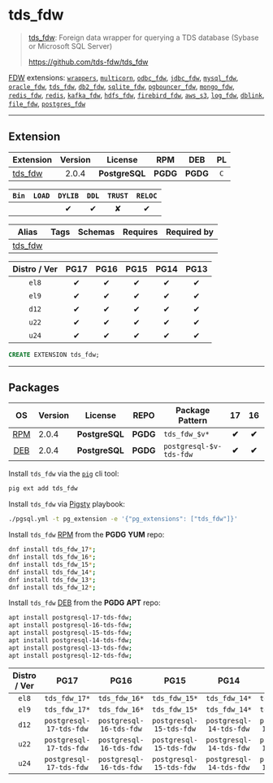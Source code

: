 # tds_fdw


> [tds_fdw](https://github.com/tds-fdw/tds_fdw): Foreign data wrapper for querying a TDS database (Sybase or Microsoft SQL Server)
>
> https://github.com/tds-fdw/tds_fdw





[FDW](/fdw) extensions: [`wrappers`](/wrappers), [`multicorn`](/multicorn), [`odbc_fdw`](/odbc_fdw), [`jdbc_fdw`](/jdbc_fdw), [`mysql_fdw`](/mysql_fdw), [`oracle_fdw`](/oracle_fdw), [`tds_fdw`](/tds_fdw), [`db2_fdw`](/db2_fdw), [`sqlite_fdw`](/sqlite_fdw), [`pgbouncer_fdw`](/pgbouncer_fdw), [`mongo_fdw`](/mongo_fdw), [`redis_fdw`](/redis_fdw), [`redis`](/redis), [`kafka_fdw`](/kafka_fdw), [`hdfs_fdw`](/hdfs_fdw), [`firebird_fdw`](/firebird_fdw), [`aws_s3`](/aws_s3), [`log_fdw`](/log_fdw), [`dblink`](/dblink), [`file_fdw`](/file_fdw), [`postgres_fdw`](/postgres_fdw)


-------
## Extension


| Extension | Version | License | RPM | DEB | PL |
|-----------|:-------:|:-------:|:---:|:---:|:--:|
| [tds_fdw](https://github.com/tds-fdw/tds_fdw) | 2.0.4 | **<span class="tcblue">PostgreSQL</span>** | **<span class="tccyan">PGDG</span>** | **<span class="tccyan">PGDG</span>** | `C` |



| `Bin` | `LOAD` | `DYLIB` | `DDL` | `TRUST` | `RELOC` |
|:-----:|:------:|:-------:|:-----:|:-------:|:-------:|
|  |  | <span class="tcblue">✔</span> | <span class="tcblue">✔</span> | <span class="tcwarn">✘</span> | <span class="tcblue">✔</span> |



| Alias | Tags | Schemas | Requires | Required by |
|-------|------|---------|----------|-------------|
| [tds_fdw](/tds_fdw) |  |  |  |  |



| Distro / Ver | PG17 | PG16 | PG15 | PG14 | PG13 |
|:------------:|:----:|:----:|:----:|:----:|:----:|
| `el8` | <span class="tcblue">✔</span> | <span class="tcblue">✔</span> | <span class="tcblue">✔</span> | <span class="tcblue">✔</span> | <span class="tcblue">✔</span> |
| `el9` | <span class="tcblue">✔</span> | <span class="tcblue">✔</span> | <span class="tcblue">✔</span> | <span class="tcblue">✔</span> | <span class="tcblue">✔</span> |
| `d12` | <span class="tcblue">✔</span> | <span class="tcblue">✔</span> | <span class="tcblue">✔</span> | <span class="tcblue">✔</span> | <span class="tcblue">✔</span> |
| `u22` | <span class="tcblue">✔</span> | <span class="tcblue">✔</span> | <span class="tcblue">✔</span> | <span class="tcblue">✔</span> | <span class="tcblue">✔</span> |
| `u24` | <span class="tcblue">✔</span> | <span class="tcblue">✔</span> | <span class="tcblue">✔</span> | <span class="tcblue">✔</span> | <span class="tcblue">✔</span> |





```sql
CREATE EXTENSION tds_fdw;
```

-----------


## Packages


| OS | Version | License | REPO | Package Pattern | 17 | 16 | 15 | 14 | 13 | Dependency |
|:--:|---------|:-------:|:----:|-----------------|:--:|:--:|:--:|:--:|:--:|------------|
| [RPM](/rpm) | 2.0.4 | **<span class="tcblue">PostgreSQL</span>** | **<span class="tccyan">PGDG</span>** | `tds_fdw_$v*` | **<span class="tccyan">✔</span>** | **<span class="tccyan">✔</span>** | **<span class="tccyan">✔</span>** | **<span class="tccyan">✔</span>** | **<span class="tccyan">✔</span>** |  |
| [DEB](/deb) | 2.0.4 | **<span class="tcblue">PostgreSQL</span>** | **<span class="tccyan">PGDG</span>** | `postgresql-$v-tds-fdw` | **<span class="tccyan">✔</span>** | **<span class="tccyan">✔</span>** | **<span class="tccyan">✔</span>** | **<span class="tccyan">✔</span>** | **<span class="tccyan">✔</span>** |  |



Install `tds_fdw` via the [`pig`](https://github.com/pgsty/pig) cli tool:

```bash
pig ext add tds_fdw
```


Install `tds_fdw` via [Pigsty](https://pigsty.io/docs/pgext/usage/install/) playbook:

```bash
./pgsql.yml -t pg_extension -e '{"pg_extensions": ["tds_fdw"]}'
```


Install `tds_fdw` [RPM](/rpm) from the **<span class="tccyan">PGDG</span>** **YUM** repo:

```bash
dnf install tds_fdw_17*;
dnf install tds_fdw_16*;
dnf install tds_fdw_15*;
dnf install tds_fdw_14*;
dnf install tds_fdw_13*;
dnf install tds_fdw_12*;
```


Install `tds_fdw` [DEB](/deb) from the **<span class="tccyan">PGDG</span>** **APT** repo:

```bash
apt install postgresql-17-tds-fdw;
apt install postgresql-16-tds-fdw;
apt install postgresql-15-tds-fdw;
apt install postgresql-14-tds-fdw;
apt install postgresql-13-tds-fdw;
apt install postgresql-12-tds-fdw;
```




| Distro / Ver | PG17 | PG16 | PG15 | PG14 | PG13 |
|:------------:|:----:|:----:|:----:|:----:|:----:|
| `el8` | `tds_fdw_17*` | `tds_fdw_16*` | `tds_fdw_15*` | `tds_fdw_14*` | `tds_fdw_13*` |
| `el9` | `tds_fdw_17*` | `tds_fdw_16*` | `tds_fdw_15*` | `tds_fdw_14*` | `tds_fdw_13*` |
| `d12` | `postgresql-17-tds-fdw` | `postgresql-16-tds-fdw` | `postgresql-15-tds-fdw` | `postgresql-14-tds-fdw` | `postgresql-13-tds-fdw` |
| `u22` | `postgresql-17-tds-fdw` | `postgresql-16-tds-fdw` | `postgresql-15-tds-fdw` | `postgresql-14-tds-fdw` | `postgresql-13-tds-fdw` |
| `u24` | `postgresql-17-tds-fdw` | `postgresql-16-tds-fdw` | `postgresql-15-tds-fdw` | `postgresql-14-tds-fdw` | `postgresql-13-tds-fdw` |





